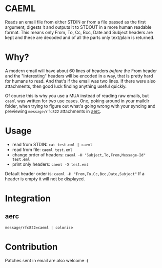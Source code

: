 # CAEML

Reads an email file from either STDIN or from a file passed as the first argument, digests it and outputs it to STDOUT in a more human readable format. This means only From, To, Cc, Bcc, Date and Subject headers are kept and these are decoded and of all the parts only text/plain is returned.

# Why?

A modern email will have about 60 lines of headers _before_ the From header and the "interesting" headers will be encoded in a way, that is pretty hard for humans to read. And that's if the email was two lines. If there were also attachments, then good luck finding anything useful quickly.

Of course this is why you use a MUA instead of reading raw emails, but `caeml` was written for two use cases. One, poking around in your maildir folder, when trying to figure out what's going wrong with your syncing and previewing `message/rfc822` attachments in [aerc](aerc-mail.org).

# Usage

- read from STDIN: `cat test.eml | caeml`
- read from file:  `caeml test.eml`
- change order of headers: `caeml -H "Subject,To,From,Message-Id" test.eml`
- print only headers: `caeml -O test.eml`

Default header order is: `caeml -H "From,To,Cc,Bcc,Date,Subject"`
If a header is empty it will not be displayed.

# Integration

## aerc
```
message/rfc822=caeml | colorize
```

# Contribution

Patches sent in email are also welcome :)
